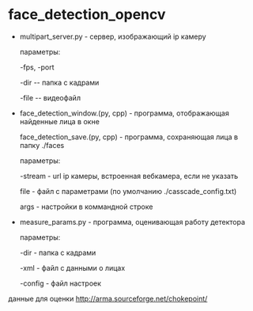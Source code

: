 # face_detection_opencv

 - multipart_server.py - сервер, изображающий ip камеру

   параметры:

   -fps, -port

   -dir -- папка с кадрами
   
   -file -- видеофайл

 - face_detection_window.(py, cpp) - программа, отображающая найденные лица в окне
 
   face_detection_save.(py, cpp) - программа, сохраняющая лица в папку ./faces
   
   параметры:
   
   -stream - url ip камеры, встроенная вебкамера, если не указать
   
   file - файл с параметрами (по умолчанию ./casscade_config.txt)
   
   args - настройки в коммандной строке
  
  - measure_params.py - программа, оценивающая работу детектора
  
    параметры:
    
    -dir - папка с кадрами
    
    -xml - файл с данными о лицах
    
    -config - файл настроек

данные для оценки
http://arma.sourceforge.net/chokepoint/
